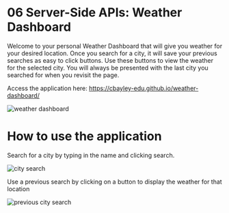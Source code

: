 # 06 Server-Side APIs: Weather Dashboard

Welcome to your personal Weather Dashboard that will give you weather for your desired location. Once you search for a city, it will save your previous searches as easy to click buttons. Use these buttons to view the weather for the selected city. You will always be presented with the last city you searched for when you revisit the page.

Access the application here: https://cbayley-edu.github.io/weather-dashboard/

![weather dashboard](./assets/imgs/weather-dashboard.jpg)


# How to use the application

Search for a city by typing in the name and clicking search.

![city search](./assets/imgs/city-search.jpg)

Use a previous search by clicking on a button to display the weather for that location

![previous city search](./assets/imgs/view-previous-search.jpg)
